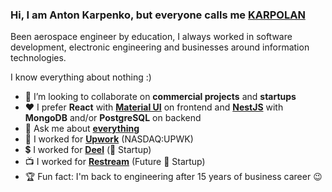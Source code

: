### Hi, I am Anton Karpenko, but everyone calls me [KARPOLAN](https://karpolan.com)

Been aerospace engineer by education, I always worked in software development, electronic engineering and businesses around information technologies.

I know everything about nothing :)

- :mag_right: I’m looking to collaborate on **commercial projects** and **startups**
- :heart: I prefer **React** with **[Material UI](https://material-ui.com/)** on frontend and **[NestJS](https://nestjs.com/)** with **MongoDB** and/or **PostgreSQL** on backend 
- 💬 Ask me about **[everything](https://www.patreon.com/karpolan)**
- :green_book: I worked for **[Upwork](https://www.upwork.com/freelancers/~0105ffc44daf0cea49)** (NASDAQ:UPWK)
- :heavy_dollar_sign: I worked for **[Deel](https://bit.ly/letsdeel)** (:unicorn: Startup)
- :tv: I worked for **[Restream](https://bit.ly/restream-karpolan)** (Future :unicorn: Startup)
- :trophy: Fun fact: I'm back to engineering after 15 years of business career :wink:
